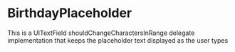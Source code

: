 BirthdayPlaceholder
===================

This is a UITextField shouldChangeCharactersInRange delegate implementation that keeps the placeholder text displayed as the user types
